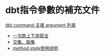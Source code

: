 # dbt指令參數的補充文件

[dbt command 支援 argument 列表](https://docs.getdbt.com/reference/node-selection/syntax)
- [一次跑上下游寫法](https://docs.getdbt.com/reference/node-selection/graph-operators)
- [交集、聯集](https://docs.getdbt.com/reference/node-selection/set-operators)
- [method state使用說明](https://docs.getdbt.com/reference/node-selection/methods#the-state-method)
